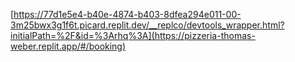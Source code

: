 [https://77d1e5e4-b40e-4874-b403-8dfea294e011-00-3m25bwx3g1f6t.picard.replit.dev/__replco/devtools_wrapper.html?initialPath=%2F&id=%3Arhq%3A](https://pizzeria-thomas-weber.replit.app/#/booking)
